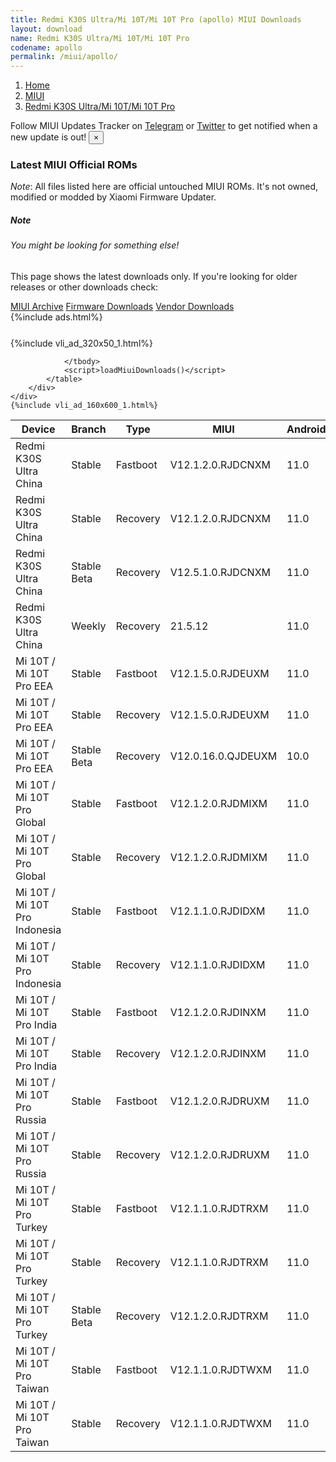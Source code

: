 ```yaml
---
title: Redmi K30S Ultra/Mi 10T/Mi 10T Pro (apollo) MIUI Downloads
layout: download
name: Redmi K30S Ultra/Mi 10T/Mi 10T Pro
codename: apollo
permalink: /miui/apollo/
---
```

<nav aria-label="breadcrumb">
    <ol class="breadcrumb">
        <li class="breadcrumb-item"><a href="/">Home</a></li>
        <li class="breadcrumb-item"><a href="/miui/">MIUI</a></li>
        <li class="breadcrumb-item active" aria-current="page"><a href="/miui/apollo/">Redmi K30S Ultra/Mi 10T/Mi 10T Pro</a></li>
    </ol>
</nav>
<div class="alert alert-primary alert-dismissible fade show" role="alert">
    Follow MIUI Updates Tracker on <a href="https://t.me/MIUIUpdatesTracker" class="alert-link">Telegram</a>
     or <a href="https://twitter.com/MiFwUpdater" class="alert-link">Twitter</a> to get notified when a new update is out!
    <button type="button" class="close" data-dismiss="alert" aria-label="Close">
        <span aria-hidden="true">&times;</span>
    </button>
</div>

### Latest MIUI Official ROMs
*Note*: All files listed here are official untouched MIUI ROMs. It's not owned, modified or modded by Xiaomi Firmware Updater.
<div class="card">
  <div class="card-body">
    <h5 class="card-title">Note</h5>
    <h6 class="card-subtitle mb-2 text-muted">You might be looking for something else!</h6>
    <p class="card-text">This page shows the latest downloads only.
     If you're looking for older releases or other downloads check:</p>
    <a href="/archive/miui/apollo/" class="card-link">MIUI Archive</a>
    <a href="/firmware/apollo/" class="card-link">Firmware Downloads</a>
    <a href="/vendor/apollo/" class="card-link">Vendor Downloads</a>
  </div>
</div>
{%include ads.html%}
<div class="row justify-content-center">
    <div class="col-10">
        <div class="table-responsive-md" style="margin-top: 25px;">
            {%include vli_ad_320x50_1.html%}
            <table id="miui" class="display dt-responsive nowrap compact table table-striped table-hover table-sm">
                <thead class="thead-dark">
                    <tr>
                        <th data-ref="device">Device</th>
                        <th data-ref="branch">Branch</th>
                        <th data-ref="type">Type</th>
                        <th data-ref="miui">MIUI</th>
                        <th data-ref="android">Android</th>
                        <th data-ref="size">Size</th>
                        <th data-ref="size">Date</th>
                        <th data-ref="link">Link</th>
                    </tr>
                </thead>
                <tbody>
                <tr><td>Redmi K30S Ultra China</td><td>Stable</td><td>Fastboot</td><td>V12.1.2.0.RJDCNXM</td><td>11.0</td><td>4.8 GB</td><td>2021-04-07</td><td><a href="/miui/apollo/stable/V12.1.2.0.RJDCNXM/">Download</a></td></tr>
<tr><td>Redmi K30S Ultra China</td><td>Stable</td><td>Recovery</td><td>V12.1.2.0.RJDCNXM</td><td>11.0</td><td>3.7 GB</td><td>2021-04-12</td><td><a href="/miui/apollo/stable/V12.1.2.0.RJDCNXM/">Download</a></td></tr>
<tr><td>Redmi K30S Ultra China</td><td>Stable Beta</td><td>Recovery</td><td>V12.5.1.0.RJDCNXM</td><td>11.0</td><td>3.8 GB</td><td>2021-04-29</td><td><a href="/miui/apollo/stable beta/V12.5.1.0.RJDCNXM/">Download</a></td></tr>
<tr><td>Redmi K30S Ultra China</td><td>Weekly</td><td>Recovery</td><td>21.5.12</td><td>11.0</td><td>3.9 GB</td><td>2021-05-13</td><td><a href="/miui/apollo/weekly/21.5.12/">Download</a></td></tr>
<tr><td>Mi 10T / Mi 10T Pro EEA</td><td>Stable</td><td>Fastboot</td><td>V12.1.5.0.RJDEUXM</td><td>11.0</td><td>5.1 GB</td><td>2021-04-08</td><td><a href="/miui/apollo/stable/V12.1.5.0.RJDEUXM/">Download</a></td></tr>
<tr><td>Mi 10T / Mi 10T Pro EEA</td><td>Stable</td><td>Recovery</td><td>V12.1.5.0.RJDEUXM</td><td>11.0</td><td>3.0 GB</td><td>2021-04-15</td><td><a href="/miui/apollo/stable/V12.1.5.0.RJDEUXM/">Download</a></td></tr>
<tr><td>Mi 10T / Mi 10T Pro EEA</td><td>Stable Beta</td><td>Recovery</td><td>V12.0.16.0.QJDEUXM</td><td>10.0</td><td>3.0 GB</td><td>2021-01-04</td><td><a href="/miui/apollo/stable beta/V12.0.16.0.QJDEUXM/">Download</a></td></tr>
<tr><td>Mi 10T / Mi 10T Pro Global</td><td>Stable</td><td>Fastboot</td><td>V12.1.2.0.RJDMIXM</td><td>11.0</td><td>5.0 GB</td><td>2021-03-10</td><td><a href="/miui/apollo/stable/V12.1.2.0.RJDMIXM/">Download</a></td></tr>
<tr><td>Mi 10T / Mi 10T Pro Global</td><td>Stable</td><td>Recovery</td><td>V12.1.2.0.RJDMIXM</td><td>11.0</td><td>3.0 GB</td><td>2021-03-30</td><td><a href="/miui/apollo/stable/V12.1.2.0.RJDMIXM/">Download</a></td></tr>
<tr><td>Mi 10T / Mi 10T Pro Indonesia</td><td>Stable</td><td>Fastboot</td><td>V12.1.1.0.RJDIDXM</td><td>11.0</td><td>4.5 GB</td><td>2021-03-22</td><td><a href="/miui/apollo/stable/V12.1.1.0.RJDIDXM/">Download</a></td></tr>
<tr><td>Mi 10T / Mi 10T Pro Indonesia</td><td>Stable</td><td>Recovery</td><td>V12.1.1.0.RJDIDXM</td><td>11.0</td><td>3.0 GB</td><td>2021-04-06</td><td><a href="/miui/apollo/stable/V12.1.1.0.RJDIDXM/">Download</a></td></tr>
<tr><td>Mi 10T / Mi 10T Pro India</td><td>Stable</td><td>Fastboot</td><td>V12.1.2.0.RJDINXM</td><td>11.0</td><td>3.7 GB</td><td>2021-04-08</td><td><a href="/miui/apollo/stable/V12.1.2.0.RJDINXM/">Download</a></td></tr>
<tr><td>Mi 10T / Mi 10T Pro India</td><td>Stable</td><td>Recovery</td><td>V12.1.2.0.RJDINXM</td><td>11.0</td><td>3.0 GB</td><td>2021-04-15</td><td><a href="/miui/apollo/stable/V12.1.2.0.RJDINXM/">Download</a></td></tr>
<tr><td>Mi 10T / Mi 10T Pro Russia</td><td>Stable</td><td>Fastboot</td><td>V12.1.2.0.RJDRUXM</td><td>11.0</td><td>4.6 GB</td><td>2021-04-21</td><td><a href="/miui/apollo/stable/V12.1.2.0.RJDRUXM/">Download</a></td></tr>
<tr><td>Mi 10T / Mi 10T Pro Russia</td><td>Stable</td><td>Recovery</td><td>V12.1.2.0.RJDRUXM</td><td>11.0</td><td>3.0 GB</td><td>2021-04-27</td><td><a href="/miui/apollo/stable/V12.1.2.0.RJDRUXM/">Download</a></td></tr>
<tr><td>Mi 10T / Mi 10T Pro Turkey</td><td>Stable</td><td>Fastboot</td><td>V12.1.1.0.RJDTRXM</td><td>11.0</td><td>4.3 GB</td><td>2021-03-04</td><td><a href="/miui/apollo/stable/V12.1.1.0.RJDTRXM/">Download</a></td></tr>
<tr><td>Mi 10T / Mi 10T Pro Turkey</td><td>Stable</td><td>Recovery</td><td>V12.1.1.0.RJDTRXM</td><td>11.0</td><td>3.0 GB</td><td>2021-03-18</td><td><a href="/miui/apollo/stable/V12.1.1.0.RJDTRXM/">Download</a></td></tr>
<tr><td>Mi 10T / Mi 10T Pro Turkey</td><td>Stable Beta</td><td>Recovery</td><td>V12.1.2.0.RJDTRXM</td><td>11.0</td><td>3.1 GB</td><td>2021-05-12</td><td><a href="/miui/apollo/stable beta/V12.1.2.0.RJDTRXM/">Download</a></td></tr>
<tr><td>Mi 10T / Mi 10T Pro Taiwan</td><td>Stable</td><td>Fastboot</td><td>V12.1.1.0.RJDTWXM</td><td>11.0</td><td>3.9 GB</td><td>2021-03-21</td><td><a href="/miui/apollo/stable/V12.1.1.0.RJDTWXM/">Download</a></td></tr>
<tr><td>Mi 10T / Mi 10T Pro Taiwan</td><td>Stable</td><td>Recovery</td><td>V12.1.1.0.RJDTWXM</td><td>11.0</td><td>3.0 GB</td><td>2021-03-30</td><td><a href="/miui/apollo/stable/V12.1.1.0.RJDTWXM/">Download</a></td></tr>

                </tbody>
                <script>loadMiuiDownloads()</script>
            </table>
        </div>
    </div>
    {%include vli_ad_160x600_1.html%}
</div>
